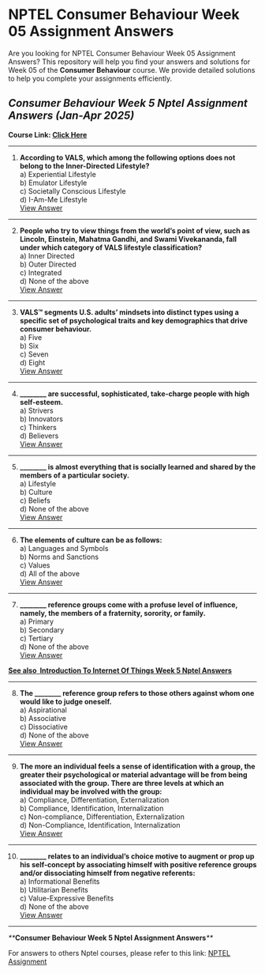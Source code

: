 # NPTEL Consumer Behaviour Week 05 Assignment Answers

Are you looking for NPTEL Consumer Behaviour Week 05 Assignment Answers? This repository will help you find your answers and solutions for Week 05 of the **Consumer Behaviour** course. We provide detailed solutions to help you complete your assignments efficiently.

## _Consumer Behaviour Week 5 Nptel Assignment Answers (Jan-Apr 2025)_

**Course Link: [**Click Here**](https://onlinecourses.nptel.ac.in/noc25_mg16/course)**

***

1. **According to VALS, which among the following options does not belong to the Inner-Directed Lifestyle?**\
   a) Experiential Lifestyle\
   b) Emulator Lifestyle\
   c) Societally Conscious Lifestyle\
   d) I-Am-Me Lifestyle\
   [View Answer](https://my.progiez.com/courses/consumer-behaviour-all-weeks-nptel-answers/)

***

2. **People who try to view things from the world’s point of view, such as Lincoln, Einstein, Mahatma Gandhi, and Swami Vivekananda, fall under which category of VALS lifestyle classification?**\
   a) Inner Directed\
   b) Outer Directed\
   c) Integrated\
   d) None of the above\
   [View Answer](https://my.progiez.com/courses/consumer-behaviour-all-weeks-nptel-answers/)

***

3. **VALS™ segments U.S. adults’ mindsets into distinct types using a specific set of psychological traits and key demographics that drive consumer behaviour.**\
   a) Five\
   b) Six\
   c) Seven\
   d) Eight\
   [View Answer](https://my.progiez.com/courses/consumer-behaviour-all-weeks-nptel-answers/)

***

4. **\_\_\_\_\_\_\_\_ are successful, sophisticated, take-charge people with high self-esteem.**\
   a) Strivers\
   b) Innovators\
   c) Thinkers\
   d) Believers\
   [View Answer](https://my.progiez.com/courses/consumer-behaviour-all-weeks-nptel-answers/)

***

5. **\_\_\_\_\_\_\_\_ is almost everything that is socially learned and shared by the members of a particular society.**\
   a) Lifestyle\
   b) Culture\
   c) Beliefs\
   d) None of the above\
   [View Answer](https://my.progiez.com/courses/consumer-behaviour-all-weeks-nptel-answers/)

***

6. **The elements of culture can be as follows:**\
   a) Languages and Symbols\
   b) Norms and Sanctions\
   c) Values\
   d) All of the above\
   [View Answer](https://my.progiez.com/courses/consumer-behaviour-all-weeks-nptel-answers/)

***

7. **\_\_\_\_\_\_\_\_ reference groups come with a profuse level of influence, namely, the members of a fraternity, sorority, or family.**\
   a) Primary\
   b) Secondary\
   c) Tertiary\
   d) None of the above\
   [View Answer](https://my.progiez.com/courses/consumer-behaviour-all-weeks-nptel-answers/)

[****See also**  **Introduction To Internet Of Things Week 5 Nptel Answers****](https://progiez.com/introduction-to-internet-of-things-week-5-nptel-answers)

***

8. **The \_\_\_\_\_\_\_\_ reference group refers to those others against whom one would like to judge oneself.**\
   a) Aspirational\
   b) Associative\
   c) Dissociative\
   d) None of the above\
   [View Answer](https://my.progiez.com/courses/consumer-behaviour-all-weeks-nptel-answers/)

***

9. **The more an individual feels a sense of identification with a group, the greater their psychological or material advantage will be from being associated with the group. There are three levels at which an individual may be involved with the group:**\
   a) Compliance, Differentiation, Externalization\
   b) Compliance, Identification, Internalization\
   c) Non-compliance, Differentiation, Externalization\
   d) Non-Compliance, Identification, Internalization\
   [View Answer](https://my.progiez.com/courses/consumer-behaviour-all-weeks-nptel-answers/)

***

10. **\_\_\_\_\_\_\_\_ relates to an individual’s choice motive to augment or prop up his self-concept by associating himself with positive reference groups and/or dissociating himself from negative referents:**\
    a) Informational Benefits\
    b) Utilitarian Benefits\
    c) Value-Expressive Benefits\
    d) None of the above\
    [View Answer](https://my.progiez.com/courses/consumer-behaviour-all-weeks-nptel-answers/)

***

_**_**Consumer Behaviour Week 5 Nptel Assignment Answers**_**_

For answers to others Nptel courses, please refer to this link: [NPTEL Assignment](https://progiez.com/nptel-assignment-answers)
